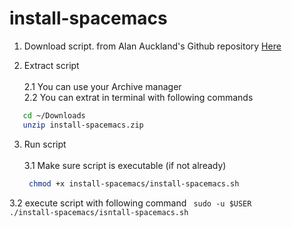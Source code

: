 # install-spacemacs

1. Download script. 
from Alan Auckland's Github repository [Here](https://github.com/alanauckland86/install-spacemacs/archive/master.zip)

2. Extract script <br /> <br />
  2.1 You can use your Archive manager <br />
  2.2 You can extrat in terminal with following commands
  ```bash
     cd ~/Downloads
     unzip install-spacemacs.zip
  ```
3. Run script <br /> <br />
   3.1 Make sure script is executable (if not already)
    ```bash
     chmod +x install-spacemacs/install-spacemacs.sh
     ```
  3.2 execute script with following command
  <code>
      sudo -u $USER ./install-spacemacs/isntall-spacemacs.sh
  </code> 